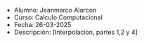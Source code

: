 * Alumno: Jeanmarco Alarcon
* Curso: Calculo Computacional
* Fecha: 26-03-2025
* Descripción: [Interpolacion, partes 1,2 y 4]
